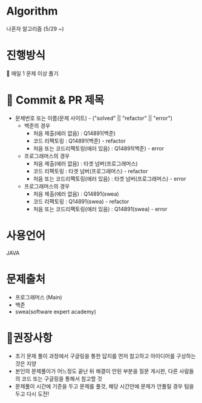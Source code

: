 # Algorithm
나혼자 알고리즘 (5/29 ~)

# 진행방식
💜 매일 1 문제 이상 풀기

# 🌱 Commit & PR 제목
* 문제번호 또는 이름(문제 사이트) - ("solved" || "refactor" || "error")
  * 백준의 경우
    * 처음 제출(에러 없음) : Q14891(백준)
    * 코드 리팩토링 : Q14891(백준) - refactor
    * 처음 또는 코드리팩토링(에러 있음) : Q14891(백준) - error
  * 프로그래머스의 경우
    * 처음 제출(에러 없음) : 타겟 넘버(프로그래머스)
    * 코드 리팩토링 : 타겟 넘버(프로그래머스) - refactor
    * 처음 또는 코드리팩토링(에러 있음) : 타겟 넘버(프로그래머스) - error
  * 프로그래머스의 경우
    * 처음 제출(에러 없음) : Q14891(swea)
    * 코드 리팩토링 : Q14891(swea) - refactor
    * 처음 또는 코드리팩토링(에러 있음) : Q14891(swea) - error


# 사용언어
JAVA


# 문제출처
* 프로그래머스 (Main)
* 백준
* swea(software expert academy)

# 🎈권장사항
* 초기 문제 풀이 과정에서 구글링을 통한 답지를 먼저 참고하고 아이디어를 구상하는 것은 지양
* 본인의 문제풀이가 어느정도 끝난 뒤 해결이 안된 부분을 질문 게시판, 다른 사람들의 코드 또는 구글링을 통해서 참고할 것
* 문제풀이 시간에 기준을 두고 문제를 풀것, 해당 시간안에 문제가 안풀릴 경우 텀을 두고 다시 도전!
